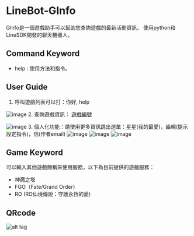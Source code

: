# LineBot-GInfo

GInfo是一個遊戲助手可以幫助您查詢遊戲的最新活動資訊。
使用python和LineSDK開發的聊天機器人。

## Command Keyword

* help : 使用方法和指令。

## User Guide

1. 呼叫遊戲列表可以打：你好, help

![image](./imgs/1.PNG)
2. 查詢遊戲資訊： [遊戲編號](遊戲列表中的編號或遊戲名稱)

![image](./imgs/2.PNG)
3. 個人化功能：請使用更多資訊跳出選單：星星(我的最愛)，齒輪(提示設定指令)，信(作者email)
![image](./imgs/3.PNG)
![image](./imgs/4.PNG)
![image](./imgs/5.PNG)
## Game Keyword

可以輸入其他遊戲簡稱來使用服務，以下為目前提供的遊戲服務：

* 神魔之塔
* FGO（Fate/Grand Order）
* RO (RO仙境傳說：守護永恆的愛)

## QRcode
![alt tag](https://i.imgur.com/PvEN6HS.png)